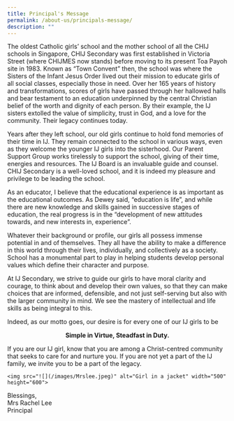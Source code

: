 ```yaml
---
title: Principal's Message
permalink: /about-us/principals-message/
description: ""
---
```

The oldest Catholic girls’ school and the mother school of all the CHIJ schools in Singapore, CHIJ Secondary was first established in Victoria Street (where CHIJMES now stands) before moving to its present Toa Payoh site in 1983. Known as “Town Convent” then, the school was where the Sisters of the Infant Jesus Order lived out their mission to educate girls of all social classes, especially those in need. Over her 165 years of history and transformations, scores of girls have passed through her hallowed halls and bear testament to an education underpinned by the central Christian belief of the worth and dignity of each person. By their example, the IJ sisters extolled the value of simplicity, trust in God, and a love for the community. Their legacy continues today.

  

Years after they left school, our old girls continue to hold fond memories of their time in IJ. They remain connected to the school in various ways, even as they welcome the younger IJ girls into the sisterhood. Our Parent Support Group works tirelessly to support the school, giving of their time, energies and resources. The IJ Board is an invaluable guide and counsel. CHIJ Secondary is a well-loved school, and it is indeed my pleasure and privilege to be leading the school.

  

As an educator, I believe that the educational experience is as important as the educational outcomes. As Dewey said, “education is life”, and while there are new knowledge and skills gained in successive stages of education, the real progress is in the “development of new attitudes towards, and new interests in, experience”.

  

Whatever their background or profile, our girls all possess immense potential in and of themselves. They all have the ability to make a difference in this world through their lives, individually, and collectively as a society. School has a monumental part to play in helping students develop personal values which define their character and purpose.

  

At IJ Secondary, we strive to guide our girls to have moral clarity and courage, to think about and develop their own values, so that they can make choices that are informed, defensible, and not just self-serving but also with the larger community in mind. We see the mastery of intellectual and life skills as being integral to this.

  

Indeed, as our motto goes, our desire is for every one of our IJ girls to be

<center> <strong>Simple in Virtue, Steadfast in Duty.</strong></center>

If you are our IJ girl, know that you are among a Christ-centred community that seeks to care for and nurture you. If you are not yet a part of the IJ family, we invite you to be a part of the legacy.

```
<img src="![](/images/Mrslee.jpeg)" alt="Girl in a jacket" width="500" height="600">
```


Blessings, <br>
Mrs Rachel Lee <br>
Principal <br>